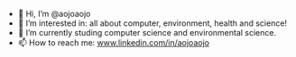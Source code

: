 - 👋 Hi, I’m @aojoaojo
- 👀 I’m interested in: all about computer, environment, health and science!
- 🌱 I’m currently studing computer science and environmental science.
- 📫 How to reach me: www.linkedin.com/in/aojoaojo

<!---
aojoaojo/aojoaojo is a ✨ special ✨ repository because its `README.md` (this file) appears on your GitHub profile.
You can click the Preview link to take a look at your changes.
--->
